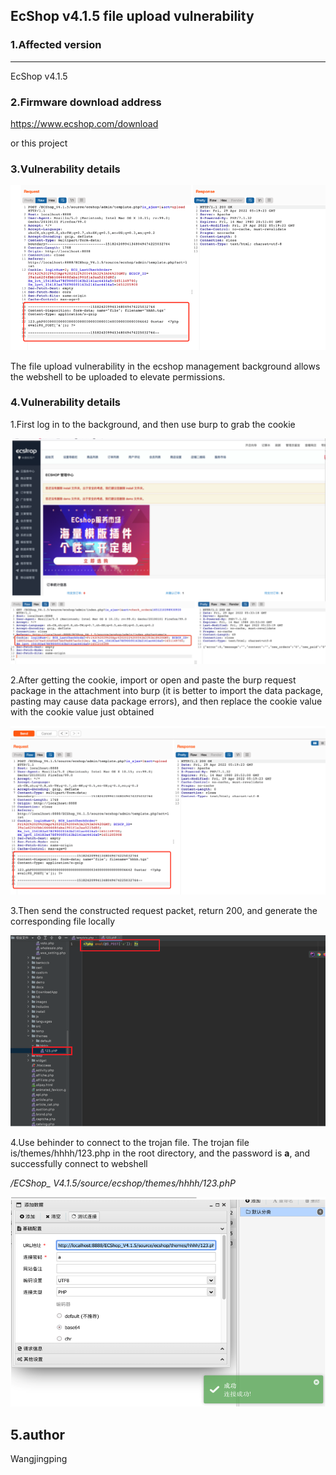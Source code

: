 ## EcShop v4.1.5 file upload vulnerability

### 1.Affected version

----

EcShop v4.1.5

### 2.**Firmware download address**

https://www.ecshop.com/download

or this project

### 3.**Vulnerability details**

![image-20230210211607769](https://github.com/jingping911/exshopbug/blob/main/1.png)

The file upload vulnerability in the ecshop management background allows the webshell to be uploaded to elevate permissions.



### 4.**Vulnerability details**

1.First log in to the background, and then use burp to grab the cookie

![image-20230210212025434](https://github.com/jingping911/exshopbug/blob/main/2.png)

2.After getting the cookie, import or open and paste the burp request package in the attachment into burp (it is better to import the data package, pasting may cause data package errors), and then replace the cookie value with the cookie value just obtained

![image-20230210212025434](https://github.com/jingping911/exshopbug/blob/main/3.png)

3.Then send the constructed request packet, return 200, and generate the corresponding file locally

![image-20230210212025434](https://github.com/jingping911/exshopbug/blob/main/4.png)

4.Use behinder to connect to the trojan file. The trojan file is/themes/hhhh/123.php in the root directory, and the password is **a**, and successfully connect to webshell

*/ECShop_ V4.1.5/source/ecshop/themes/hhhh/123.phP*


![image-20230210212025434](https://github.com/jingping911/exshopbug/blob/main/5.png)

## 5.author

Wangjingping 
 
